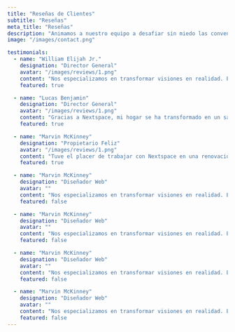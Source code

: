 ```yaml
---
title: "Reseñas de Clientes"
subtitle: "Reseñas"
meta_title: "Reseñas"
description: "Animamos a nuestro equipo a desafiar sin miedo las convenciones y a ser pioneros en nuevos caminos."
image: "/images/contact.png"

testimonials:
  - name: "William Elijah Jr."
    designation: "Director General"
    avatar: "/images/reviews/1.png"
    content: "Nos especializamos en transformar visiones en realidad. Explore nuestro portafolio de proyectos innovadores de arquitectura y diseño de interiores elaborados con precisión."
    featured: true

  - name: "Lucas Benjamin"
    designation: "Director General"
    avatar: "/images/reviews/1.png"
    content: "Gracias a Nextspace, mi hogar se ha transformado en un santuario que refleja mi personalidad y estilo de vida."
    featured: true

  - name: "Marvin McKinney"
    designation: "Propietario Feliz"
    avatar: "/images/reviews/1.png"
    content: "Tuve el placer de trabajar con Nextspace en una renovación completa de mi casa, y no podría estar más feliz con los resultados."
    featured: true

  - name: "Marvin McKinney"
    designation: "Diseñador Web"
    avatar: ""
    content: "Nos especializamos en transformar visiones en realidad. Explore nuestro portafolio de proyectos innovadores de arquitectura y diseño de interiores elaborados con precisión."
    featured: false

  - name: "Marvin McKinney"
    designation: "Diseñador Web"
    avatar: ""
    content: "Nos especializamos en transformar visiones en realidad. Explore nuestro portafolio de proyectos innovadores de arquitectura y diseño de interiores elaborados con precisión."
    featured: false

  - name: "Marvin McKinney"
    designation: "Diseñador Web"
    avatar: ""
    content: "Nos especializamos en transformar visiones en realidad. Explore nuestro portafolio de proyectos innovadores de arquitectura y diseño de interiores elaborados con precisión."
    featured: false

  - name: "Marvin McKinney"
    designation: "Diseñador Web"
    avatar: ""
    content: "Nos especializamos en transformar visiones en realidad. Explore nuestro portafolio de proyectos innovadores de arquitectura y diseño de interiores elaborados con precisión."
    featured: false
---
```


